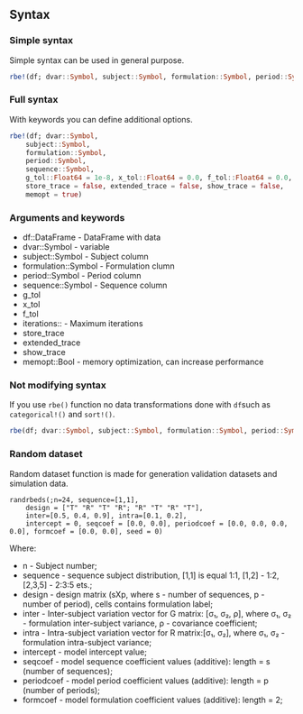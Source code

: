 ## Syntax

### Simple syntax

Simple syntax can be used in general purpose.

```julia
rbe!(df; dvar::Symbol, subject::Symbol, formulation::Symbol, period::Symbol, sequence::Symbol)
```

### Full syntax

With keywords you can define additional options.

```julia
rbe!(df; dvar::Symbol,
    subject::Symbol,
    formulation::Symbol,
    period::Symbol,
    sequence::Symbol,
    g_tol::Float64 = 1e-8, x_tol::Float64 = 0.0, f_tol::Float64 = 0.0, iterations::Int = 100,
    store_trace = false, extended_trace = false, show_trace = false,
    memopt = true)
```

### Arguments and keywords

- df::DataFrame - DataFrame with data
- dvar::Symbol - variable
- subject::Symbol - Subject column
- formulation::Symbol - Formulation clumn
- period::Symbol - Period column
- sequence::Symbol - Sequence column
- g_tol
- x_tol
- f_tol
- iterations:: - Maximum iterations
- store_trace
- extended_trace
- show_trace
- memopt::Bool - memory optimization, can increase performance  

### Not modifying syntax

If you use ```rbe()``` function no data transformations done with ```df```such as ```categorical!()``` and ```sort!()```.

```julia
rbe(df; dvar::Symbol, subject::Symbol, formulation::Symbol, period::Symbol, sequence::Symbol)
```

### Random dataset

Random dataset function is made for generation validation datasets and simulation data. 

```
randrbeds(;n=24, sequence=[1,1],
    design = ["T" "R" "T" "R"; "R" "T" "R" "T"],
    inter=[0.5, 0.4, 0.9], intra=[0.1, 0.2],
    intercept = 0, seqcoef = [0.0, 0.0], periodcoef = [0.0, 0.0, 0.0, 0.0], formcoef = [0.0, 0.0], seed = 0)
```
Where:

 - n - Subject number;
 - sequence - sequence subject distribution, [1,1] is equal 1:1, [1,2] - 1:2, [2,3,5] - 2:3:5 ets.;
 - design - design matrix (sXp, where s - number of sequences, p - number of period), cells contains formulation label;
 - inter - Inter-subject variation vector for G matrix: [σ₁, σ₂, ρ], where σ₁, σ₂ - formulation inter-subject variance,  ρ - covariance coefficient;
 - intra - Intra-subject variation vector for R matrix:[σ₁, σ₂], where σ₁, σ₂ - formulation intra-subject variance;
 - intercept - model intercept value;
 - seqcoef - model sequence coefficient values (additive): length = s (number of sequences);
 - periodcoef - model period coefficient values (additive): length = p (number of periods);
 - formcoef - model formulation coefficient values (additive): length = 2;
